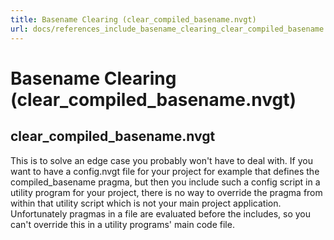 ```yaml
---
title: Basename Clearing (clear_compiled_basename.nvgt)
url: docs/references_include_basename_clearing_clear_compiled_basename.html
---
```


<h1>Basename Clearing (clear_compiled_basename.nvgt)</h1>
<h2>clear_compiled_basename.nvgt</h2>
<p>This is to solve an edge case you probably won't have to deal with. If you want to have a config.nvgt file for your project for example that defines the compiled_basename pragma, but then you include such a config script in a utility program for your project, there is no way to override the pragma from within that utility script which is not your main project application. Unfortunately pragmas in a file are evaluated before the includes, so you can't override this in a utility programs' main code file.</p>
